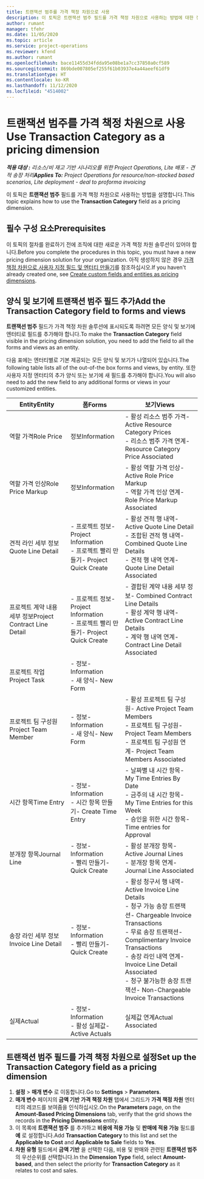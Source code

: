 ```yaml
---
title: 트랜잭션 범주를 가격 책정 차원으로 사용
description: 이 토픽은 트랜잭션 범주 필드를 가격 책정 차원으로 사용하는 방법에 대한 정보를 제공합니다.
author: rumant
manager: tfehr
ms.date: 11/05/2020
ms.topic: article
ms.service: project-operations
ms.reviewer: kfend
ms.author: rumant
ms.openlocfilehash: bace11455d34fdda95e08be1a7cc37850a0cf589
ms.sourcegitcommit: 869bde007805ef255f61b03937e4a44aeef61df9
ms.translationtype: HT
ms.contentlocale: ko-KR
ms.lasthandoff: 11/12/2020
ms.locfileid: "4514002"
---
```

# <a name="use-transaction-category-as-a-pricing-dimension"></a><span data-ttu-id="5338e-103">트랜잭션 범주를 가격 책정 차원으로 사용</span><span class="sxs-lookup"><span data-stu-id="5338e-103">Use Transaction Category as a pricing dimension</span></span>


<span data-ttu-id="5338e-104">_**적용 대상 :** 리소스/비 재고 기반 시나리오를 위한 Project Operations, Lite 배포 - 견적 송장 처리_</span><span class="sxs-lookup"><span data-stu-id="5338e-104">_**Applies To:** Project Operations for resource/non-stocked based scenarios, Lite deployment - deal to proforma invoicing_</span></span>


<span data-ttu-id="5338e-105">이 토픽은 **트랜잭션 범주** 필드를 가격 책정 차원으로 사용하는 방법을 설명합니다.</span><span class="sxs-lookup"><span data-stu-id="5338e-105">This topic explains how to use the **Transaction Category** field as a pricing dimension.</span></span> 

## <a name="prerequisites"></a><span data-ttu-id="5338e-106">필수 구성 요소</span><span class="sxs-lookup"><span data-stu-id="5338e-106">Prerequisites</span></span>
<span data-ttu-id="5338e-107">이 토픽의 절차를 완료하기 전에 조직에 대한 새로운 가격 책정 차원 솔루션이 있어야 합니다.</span><span class="sxs-lookup"><span data-stu-id="5338e-107">Before you complete the procedures in this topic, you must have a new pricing dimension solution for your organization.</span></span> <span data-ttu-id="5338e-108">아직 생성하지 않은 경우 [가격 책정 차원으로 사용자 지정 필드 및 엔터티 만들기](create-custom-fields-entities-pricing-dimensions.md)를 참조하십시오.</span><span class="sxs-lookup"><span data-stu-id="5338e-108">If you haven't already created one, see [Create custom fields and entities as pricing dimensions](create-custom-fields-entities-pricing-dimensions.md).</span></span>

## <a name="add-the-transaction-category-field-to-forms-and-views"></a><span data-ttu-id="5338e-109">양식 및 보기에 트랜잭션 범주 필드 추가</span><span class="sxs-lookup"><span data-stu-id="5338e-109">Add the Transaction Category field to forms and views</span></span>
<span data-ttu-id="5338e-110">**트랜잭션 범주** 필드가 가격 책정 차원 솔루션에 표시되도록 하려면 모든 양식 및 보기에 엔터티로 필드를 추가해야 합니다.</span><span class="sxs-lookup"><span data-stu-id="5338e-110">To make the **Transaction Category** field visible in the pricing dimension solution, you need to add the field to all the forms and views as an entity.</span></span>

<span data-ttu-id="5338e-111">다음 표에는 엔터티별로 기본 제공되는 모든 양식 및 보기가 나열되어 있습니다.</span><span class="sxs-lookup"><span data-stu-id="5338e-111">The following table lists all of the out-of-the box forms and views, by entity.</span></span> <span data-ttu-id="5338e-112">또한 사용자 지정 엔터티의 추가 양식 또는 보기에 새 필드를 추가해야 합니다.</span><span class="sxs-lookup"><span data-stu-id="5338e-112">You will also need to add the new field to any additional forms or views in your customized entities.</span></span>

|  <span data-ttu-id="5338e-113">Entity</span><span class="sxs-lookup"><span data-stu-id="5338e-113">Entity</span></span>        | <span data-ttu-id="5338e-114">폼</span><span class="sxs-lookup"><span data-stu-id="5338e-114">Forms</span></span>     |<span data-ttu-id="5338e-115">보기</span><span class="sxs-lookup"><span data-stu-id="5338e-115">Views</span></span>        |
| ------------------------------|---------------------------------|----------------------------------|
|  <span data-ttu-id="5338e-116">역할 가격</span><span class="sxs-lookup"><span data-stu-id="5338e-116">Role Price</span></span>| <span data-ttu-id="5338e-117">정보</span><span class="sxs-lookup"><span data-stu-id="5338e-117">Information</span></span> |<span data-ttu-id="5338e-118">- 활성 리소스 범주 가격</span><span class="sxs-lookup"><span data-stu-id="5338e-118">- Active Resource Category Prices</span></span><br> <span data-ttu-id="5338e-119">- 리소스 범주 가격 연계</span><span class="sxs-lookup"><span data-stu-id="5338e-119">- Resource Category Price Associated</span></span> |
|  <span data-ttu-id="5338e-120">역할 가격 인상</span><span class="sxs-lookup"><span data-stu-id="5338e-120">Role Price Markup</span></span>| <span data-ttu-id="5338e-121">정보</span><span class="sxs-lookup"><span data-stu-id="5338e-121">Information</span></span>|<span data-ttu-id="5338e-122">- 활성 역할 가격 인상</span><span class="sxs-lookup"><span data-stu-id="5338e-122">- Active Role Price Markup</span></span><br><span data-ttu-id="5338e-123">- 역할 가격 인상 연계</span><span class="sxs-lookup"><span data-stu-id="5338e-123">- Role Price Markup Associated</span></span> |
|  <span data-ttu-id="5338e-124">견적 라인 세부 정보</span><span class="sxs-lookup"><span data-stu-id="5338e-124">Quote Line Detail</span></span>|<span data-ttu-id="5338e-125">- 프로젝트 정보</span><span class="sxs-lookup"><span data-stu-id="5338e-125">- Project Information</span></span><br><span data-ttu-id="5338e-126">- 프로젝트 빨리 만들기</span><span class="sxs-lookup"><span data-stu-id="5338e-126">- Project Quick Create</span></span>| <span data-ttu-id="5338e-127">- 활성 견적 행 내역</span><span class="sxs-lookup"><span data-stu-id="5338e-127">- Active Quote Line Detail</span></span><br><span data-ttu-id="5338e-128">- 조합된 견적 행 내역</span><span class="sxs-lookup"><span data-stu-id="5338e-128">- Combined Quote Line Details</span></span><br><span data-ttu-id="5338e-129">- 견적 행 내역 연계</span><span class="sxs-lookup"><span data-stu-id="5338e-129">- Quote Line Detail Associated</span></span> |
|  <span data-ttu-id="5338e-130">프로젝트 계약 내용 세부 정보</span><span class="sxs-lookup"><span data-stu-id="5338e-130">Project Contract Line Detail</span></span>|<span data-ttu-id="5338e-131">- 프로젝트 정보</span><span class="sxs-lookup"><span data-stu-id="5338e-131">- Project Information</span></span><br><span data-ttu-id="5338e-132">- 프로젝트 빨리 만들기</span><span class="sxs-lookup"><span data-stu-id="5338e-132">- Project Quick Create</span></span>|<span data-ttu-id="5338e-133">- 결합된 계약 내용 세부 정보</span><span class="sxs-lookup"><span data-stu-id="5338e-133">- Combined Contract Line Details</span></span><br><span data-ttu-id="5338e-134">- 활성 계약 행 내역</span><span class="sxs-lookup"><span data-stu-id="5338e-134">- Active Contract Line Details</span></span><br><span data-ttu-id="5338e-135">- 계약 행 내역 연계</span><span class="sxs-lookup"><span data-stu-id="5338e-135">- Contract Line Detail Associated</span></span> |
|  <span data-ttu-id="5338e-136">프로젝트 작업</span><span class="sxs-lookup"><span data-stu-id="5338e-136">Project Task</span></span>|<span data-ttu-id="5338e-137">- 정보</span><span class="sxs-lookup"><span data-stu-id="5338e-137">- Information</span></span><br><span data-ttu-id="5338e-138">- 새 양식</span><span class="sxs-lookup"><span data-stu-id="5338e-138">- New Form</span></span>| &nbsp; |
|  <span data-ttu-id="5338e-139">프로젝트 팀 구성원</span><span class="sxs-lookup"><span data-stu-id="5338e-139">Project Team Member</span></span>|<span data-ttu-id="5338e-140">- 정보</span><span class="sxs-lookup"><span data-stu-id="5338e-140">- Information</span></span><br><span data-ttu-id="5338e-141">- 새 양식</span><span class="sxs-lookup"><span data-stu-id="5338e-141">- New Form</span></span>|<span data-ttu-id="5338e-142">- 활성 프로젝트 팀 구성원</span><span class="sxs-lookup"><span data-stu-id="5338e-142">- Active Project Team Members</span></span><br><span data-ttu-id="5338e-143">- 프로젝트 팀 구성원</span><span class="sxs-lookup"><span data-stu-id="5338e-143">- Project Team Members</span></span><br><span data-ttu-id="5338e-144">- 프로젝트 팀 구성원 연계</span><span class="sxs-lookup"><span data-stu-id="5338e-144">- Project Team Members Associated</span></span> |
|  <span data-ttu-id="5338e-145">시간 항목</span><span class="sxs-lookup"><span data-stu-id="5338e-145">Time Entry</span></span>|<span data-ttu-id="5338e-146">- 정보</span><span class="sxs-lookup"><span data-stu-id="5338e-146">- Information</span></span><br><span data-ttu-id="5338e-147">- 시간 항목 만들기</span><span class="sxs-lookup"><span data-stu-id="5338e-147">- Create Time Entry</span></span>|<span data-ttu-id="5338e-148">- 날짜별 내 시간 항목</span><span class="sxs-lookup"><span data-stu-id="5338e-148">- My Time Entries By Date</span></span><br><span data-ttu-id="5338e-149">- 금주의 내 시간 항목</span><span class="sxs-lookup"><span data-stu-id="5338e-149">- My Time Entries for this Week</span></span><br><span data-ttu-id="5338e-150">- 승인을 위한 시간 항목</span><span class="sxs-lookup"><span data-stu-id="5338e-150">- Time entries for Approval</span></span>|
|  <span data-ttu-id="5338e-151">분개장 항목</span><span class="sxs-lookup"><span data-stu-id="5338e-151">Journal Line</span></span>|<span data-ttu-id="5338e-152">- 정보</span><span class="sxs-lookup"><span data-stu-id="5338e-152">- Information</span></span><br><span data-ttu-id="5338e-153">- 빨리 만들기</span><span class="sxs-lookup"><span data-stu-id="5338e-153">- Quick Create</span></span>|<span data-ttu-id="5338e-154">- 활성 분개장 항목</span><span class="sxs-lookup"><span data-stu-id="5338e-154">- Active Journal Lines</span></span><br><span data-ttu-id="5338e-155">- 분개장 항목 연계</span><span class="sxs-lookup"><span data-stu-id="5338e-155">- Journal Line Associated</span></span>|
|  <span data-ttu-id="5338e-156">송장 라인 세부 정보</span><span class="sxs-lookup"><span data-stu-id="5338e-156">Invoice Line Detail</span></span>|<span data-ttu-id="5338e-157">- 정보</span><span class="sxs-lookup"><span data-stu-id="5338e-157">- Information</span></span><br><span data-ttu-id="5338e-158">- 빨리 만들기</span><span class="sxs-lookup"><span data-stu-id="5338e-158">- Quick Create</span></span>|<span data-ttu-id="5338e-159">- 활성 청구서 행 내역</span><span class="sxs-lookup"><span data-stu-id="5338e-159">- Active Invoice Line Details</span></span><br><span data-ttu-id="5338e-160">- 청구 가능 송장 트랜잭션</span><span class="sxs-lookup"><span data-stu-id="5338e-160">- Chargeable Invoice Transactions</span></span><br><span data-ttu-id="5338e-161">- 무료 송장 트랜잭션</span><span class="sxs-lookup"><span data-stu-id="5338e-161">- Complimentary Invoice Transactions</span></span><br><span data-ttu-id="5338e-162">- 송장 라인 내역 연계</span><span class="sxs-lookup"><span data-stu-id="5338e-162">- Invoice Line Detail Associated</span></span> <br><span data-ttu-id="5338e-163">- 청구 불가능한 송장 트랜잭션</span><span class="sxs-lookup"><span data-stu-id="5338e-163">- Non-Chargeable Invoice Transactions</span></span>|
|  <span data-ttu-id="5338e-164">실제</span><span class="sxs-lookup"><span data-stu-id="5338e-164">Actual</span></span>|<span data-ttu-id="5338e-165">- 정보</span><span class="sxs-lookup"><span data-stu-id="5338e-165">- Information</span></span><br><span data-ttu-id="5338e-166">- 활성 실제값</span><span class="sxs-lookup"><span data-stu-id="5338e-166">- Active Actuals</span></span>| <span data-ttu-id="5338e-167">실제값 연계</span><span class="sxs-lookup"><span data-stu-id="5338e-167">Actual Associated</span></span> |

## <a name="set-up-the-transaction-category-field-as-a-pricing-dimension"></a><span data-ttu-id="5338e-168">트랜잭션 범주 필드를 가격 책정 차원으로 설정</span><span class="sxs-lookup"><span data-stu-id="5338e-168">Set up the Transaction Category field as a pricing dimension</span></span>

1. <span data-ttu-id="5338e-169">**설정** > **매개 변수** 로 이동합니다.</span><span class="sxs-lookup"><span data-stu-id="5338e-169">Go to **Settings** > **Parameters**.</span></span> 
2. <span data-ttu-id="5338e-170">**매개 변수** 페이지의 **금액 기반 가격 책정 차원** 탭에서 그리드가 **가격 책정 차원** 엔터티의 레코드를 보여줌을 인식하십시오.</span><span class="sxs-lookup"><span data-stu-id="5338e-170">On the **Parameters** page, on the **Amount-Based Pricing Dimensions** tab, verify that the grid shows the records in the **Pricing Dimensions** entity.</span></span>
3. <span data-ttu-id="5338e-171">이 목록에 **트랜잭션 범주** 를 추가하고 **비용에 적용 가능** 및 **판매에 적용 가능** 필드를 **예** 로 설정합니다.</span><span class="sxs-lookup"><span data-stu-id="5338e-171">Add **Transaction Category** to this list and set the **Applicable to Cost** and **Applicable to Sale** fields to **Yes**.</span></span>
4. <span data-ttu-id="5338e-172">**차원 유형** 필드에서 **금액 기반** 을 선택한 다음, 비용 및 판매와 관련된 **트랜잭션 범주** 의 우선순위를 선택합니다.</span><span class="sxs-lookup"><span data-stu-id="5338e-172">In the **Dimension Type** field, select **Amount-based**, and then select the priority for **Transaction Category** as it relates to cost and sales.</span></span>
